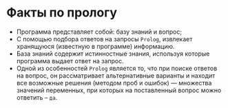 # Факты по прологу
- Программа представляет собой: базу знаний и вопрос;
- С помощью подбора ответов на запросы `Prolog`,
извлекает хранящуюся (известную в программе) информацию. 
- База знаний содержит истинностные знания, используя которые программа выдает ответ на запрос. 
- Одной из особенностей `Prolog` является то, что при поиске ответов на вопрос, он рассматривает
альтернативные варианты и находит все возможные решения (методом проб и ошибок) —
множества значений переменных, при которых на поставленный вопрос можно ответить –
`да`.